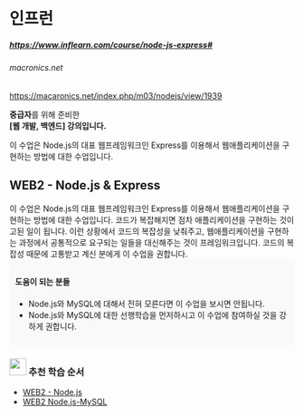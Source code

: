 # 인프런
##### https://www.inflearn.com/course/node-js-express#

###### macronics.net
https://macaronics.net/index.php/m03/nodejs/view/1939


<div class="cd-content__wrapper">
                <section class="cd-body" id="description">
                  
<div class="cd-body__title cd-body__intro-title">
<strong>중급자</strong>를 위해 준비한<br>
<strong>[웹 개발, 백엔드] 강의입니다.</strong>
</div>
        <p class="cd-body__description">이 수업은 Node.js의 대표 웹프레임워크인 Express를 이용해서 웹애플리케이션을 구현하는 방법에 대한 수업입니다.</p>
        
<div></div></div>
<div>
<h2>WEB2 - Node.js &amp; Express</h2>
이 수업은 Node.js의 대표 웹프레임워크인 Express를 이용해서 웹애플리케이션을 구현하는 방법에 대한 수업입니다. 코드가 복잡해지면 점차 애플리케이션을 구현하는 것이 고된 일이 됩니다. 이런 상황에서 코드의 복잡성을 낮춰주고, 웹애플리케이션을 구현하는 과정에서 공통적으로 요구되는 일들을 대신해주는 것이 프레임워크입니다. 코드의 복잡성 때문에 고통받고 계신 분에게 이 수업을 권합니다.</div>
<div style="background-color: #f9f9f9; padding: 10px; font-size: 14px;">
<h4>도움이 되는 분들</h4>
<ul>
<li>Node.js와 MySQL에 대해서 전혀 모른다면 이 수업을 보시면 안됩니다.</li>
<li>Node.js와 MySQL에 대한 선행학습을 먼저하시고 이 수업에 참여하실 것을 강하게 권합니다.</li>
</ul>
</div>
<div>
<h3><img class="alignnone wp-image-106474" src="https://cdn.inflearn.com/wp-content/uploads/noun_387985_70C041-e1515744143819.png" alt="" width="30" height="30">&nbsp;추천 학습 순서</h3>
<ul>
<li><a href="https://www.inflearn.com/course/web2-node-js/" target="_blank" rel="noopener">WEB2 - Node.js</a></li>
<li><a href="https://www.inflearn.com/course/web2-node-js-mysql/" target="_blank" rel="noopener">WEB2 Node.js-MySQL</a></li>
</ul>
</div>
